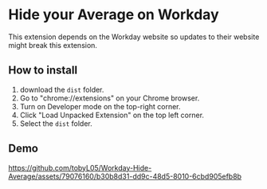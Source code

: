 # Hide your Average on Workday
This extension depends on the Workday website so updates to their website might break this extension.

## How to install
1. download the ```dist``` folder.
2. Go to "chrome://extensions" on your Chrome browser.
3. Turn on Developer mode on the top-right corner.
4. Click "Load Unpacked Extension" on the top left corner.
5. Select the ```dist``` folder.

## Demo
https://github.com/tobyL05/Workday-Hide-Average/assets/79076160/b30b8d31-dd9c-48d5-8010-6cbd905efb8b

